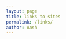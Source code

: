 ```yaml
---
layout: page
title: links to sites
permalink: /links/
author: Ansh
---
```

[link-to-github]: https://github.com/

[link-to-taco-bell]: https://www.tacobell.com/

